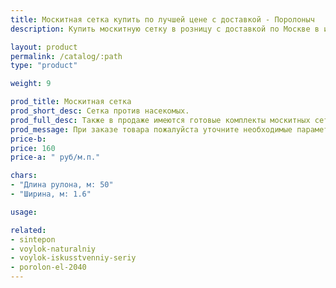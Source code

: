 ```yaml
---
title: Москитная сетка купить по лучшей цене с доставкой - Поролоныч
description: Купить москитную сетку в розницу с доставкой по Москве в интернет-магазине Поролоныча.

layout: product
permalink: /catalog/:path
type: "product"

weight: 9

prod_title: Москитная сетка
prod_short_desc: Сетка против насекомых.
prod_full_desc: Также в продаже имеются готовые комплекты москитных сеток в алюминиевых рамках на окна - 800 рублей/шт.
prod_message: При заказе товара пожалуйста уточните необходимые параметры (количество).
price-b:
price: 160
price-a: " руб/м.п."

chars:
- "Длина рулона, м: 50"
- "Ширина, м: 1.6"

usage:

related:
- sintepon
- voylok-naturalniy
- voylok-iskusstvenniy-seriy
- porolon-el-2040
---
```


